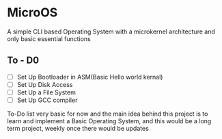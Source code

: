 # MicroOS
 A simple CLI based Operating System with a microkernel architecture and only basic essential functions

## To - D0
- [ ] Set Up Bootloader in ASM(Basic Hello world kernal)
- [ ] Set Up Disk Access
- [ ] Set Up a File System
- [ ] Set Up GCC compiler

To-Do list very basic for now and the main idea behind this project is to learn and implement a Basic Operating System, and this would be a long term project, weekly once there would be updates 
